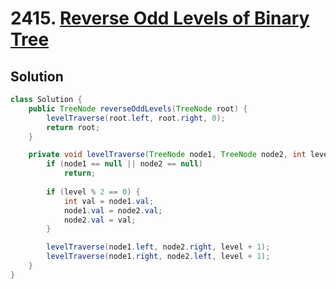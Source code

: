 # 2415. [Reverse Odd Levels of Binary Tree](https://leetcode.com/problems/reverse-odd-levels-of-binary-tree/description/?envType=daily-question&envId=2024-12-20)

## Solution

```java
class Solution {
    public TreeNode reverseOddLevels(TreeNode root) {
        levelTraverse(root.left, root.right, 0);
        return root;
    }

    private void levelTraverse(TreeNode node1, TreeNode node2, int level) {
        if (node1 == null || node2 == null)
            return;
        
        if (level % 2 == 0) {
            int val = node1.val;
            node1.val = node2.val;
            node2.val = val;
        }

        levelTraverse(node1.left, node2.right, level + 1);
        levelTraverse(node1.right, node2.left, level + 1);
    }
}
```
